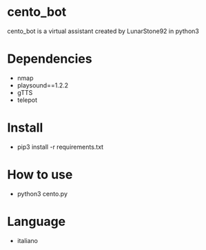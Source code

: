# cento_bot
cento_bot is a virtual assistant created by LunarStone92 in python3

Dependencies
=
 - nmap
 - playsound==1.2.2
 - gTTS
 - telepot

Install
=

 - pip3 install -r requirements.txt

How to use
=
 - python3 cento.py

Language
=

 - italiano

